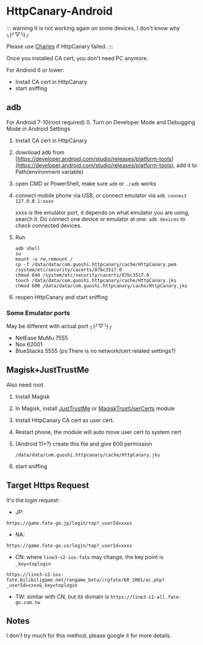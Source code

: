 # HttpCanary-Android

::: warning
It is not working again on some devices, I don't know why ╮(╯▽╰)╭

Please use [Charles](./charles.md) if HttpCanary failed.
:::

Once you installed CA cert, you don't need PC anymore.

For Android 6 or lower:

- Install CA cert in HttpCanary
- start sniffing

## adb

For Android 7-10(root required) 0. Turn on Developer Mode and Debugging Mode in Android Settings

1. Install CA cert in HttpCanary
2. download adb from [https://developer.android.com/studio/releases/platform-tools](https://developer.android.com/studio/releases/platform-tools), add it to Path(environment variable)
3. open CMD or PowerShell, make sure `adb` or `./adb` works
4. connect mobile phone via USB, or connect emulator via `adb connect 127.0.0.1:xxxx`

   xxxx is the emulator port, it depends on what emulator you are using, search it. Do connect one device or emulator at one.
   `adb devices` to check connected devices.

5. Run
   ```
   adb shell
   su
   mount -o rw,remount /
   cp -f /data/data/com.guoshi.httpcanary/cache/HttpCanary.pem /system/etc/security/cacerts/87bc3517.0
   chmod 644 /system/etc/security/cacerts/87bc3517.0
   touch /data/data/com.guoshi.httpcanary/cache/HttpCanary.jks
   chmod 600 /data/data/com.guoshi.httpcanary/cache/HttpCanary.jks
   ```
6. reopen HttpCanary and start sniffing

### Some Emulator ports

May be different with actual port ╮(╯▽╰)╭

- NetEase MuMu 7555
- Nox 62001
- BlueStacks 5555 (ps:There is no network/cert related settings?)

## Magisk+JustTrustMe

Also need root.

1. Install Magisk
2. In Magisk, install [JustTrustMe](https://github.com/SekiBetu/JustTrustMe/releases) or [MagiskTrustUserCerts](https://github.com/NVISOsecurity/MagiskTrustUserCerts/releases) module
3. Install HttpCanary CA cert as user cert.
4. Restart phone, the module will auto move user cert to system cert
5. (Android 11+?) create this file and give 600 permission

   `/data/data/com.guoshi.httpcanary/cache/HttpCanary.jks`

6. start sniffing

## Target Https Request

It's the login request:

- JP:

```:no-line-numbers
https://game.fate-go.jp/login/top?_userId=xxxx
```

- NA:

```:no-line-numbers
https://game.fate-go.us/login/top?_userId=xxxx
```

- CN: where `line3-s2-ios-fate` may change, the key point is `_key=toplogin`

```:no-line-numbers
https://line3-s2-ios-fate.bilibiligame.net/rongame_beta//rgfate/60_1001/ac.php?_userId=xxxx&_key=toplogin
```

- TW: similar with CN, but its domain is `https://line3-s1-all.fate-go.com.tw`

## Notes

I don't try much for this method, please google it for more details.
